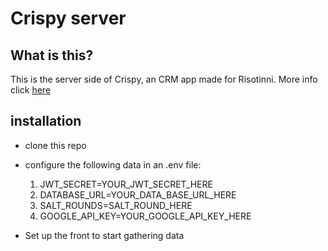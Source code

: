 # Crispy server

## What is this?

This is the server side of Crispy, an CRM app made for Risotinni. 
More info click [here](https://github.com/Luc-Govaarts/Risottini-CRM-Tool-Front)

## installation

- clone this repo
- configure the following data in an .env file:
    
    1. JWT_SECRET=YOUR_JWT_SECRET_HERE
    2. DATABASE_URL=YOUR_DATA_BASE_URL_HERE
    3. SALT_ROUNDS=SALT_ROUND_HERE
    4. GOOGLE_API_KEY=YOUR_GOOGLE_API_KEY_HERE

- Set up the front to start gathering data
